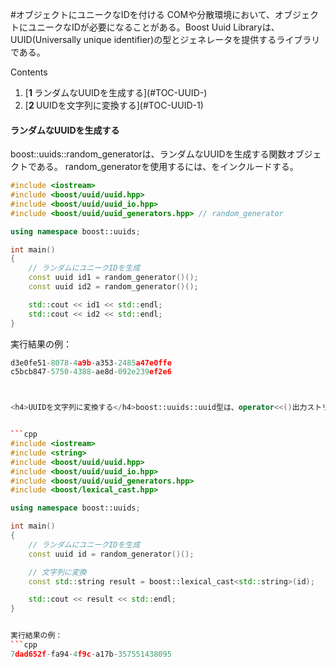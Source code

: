 #オブジェクトにユニークなIDを付ける
COMや分散環境において、オブジェクトにユニークなIDが必要になることがある。Boost Uuid Libraryは、UUID(Universally unique identifier)の型とジェネレータを提供するライブラリである。


Contents
<ol class='goog-toc'><li class='goog-toc'>[<strong>1 </strong>ランダムなUUIDを生成する](#TOC-UUID-)</li><li class='goog-toc'>[<strong>2 </strong>UUIDを文字列に変換する](#TOC-UUID-1)</li></ol>



<h4>ランダムなUUIDを生成する</h4>boost::uuids::random_generatorは、ランダムなUUIDを生成する関数オブジェクトである。
random_generatorを使用するには、<boost/uuid/uuid_generators.hpp>をインクルードする。

```cpp
#include <iostream>
#include <boost/uuid/uuid.hpp>
#include <boost/uuid/uuid_io.hpp>
#include <boost/uuid/uuid_generators.hpp> // random_generator

using namespace boost::uuids;

int main()
{
    // ランダムにユニークIDを生成
    const uuid id1 = random_generator()();
    const uuid id2 = random_generator()();

    std::cout << id1 << std::endl;
    std::cout << id2 << std::endl;
}
```

実行結果の例：

```cpp
d3e0fe51-8078-4a9b-a353-2485a47e0ffe
c5bcb847-5750-4388-ae8d-092e239ef2e6



<h4>UUIDを文字列に変換する</h4>boost::uuids::uuid型は、operator<<()出力ストリーム演算子を持っているので、boost::lexical_cast()を使用して文字列に変換することができる。


```cpp
#include <iostream>
#include <string>
#include <boost/uuid/uuid.hpp>
#include <boost/uuid/uuid_io.hpp>
#include <boost/uuid/uuid_generators.hpp>
#include <boost/lexical_cast.hpp>

using namespace boost::uuids;

int main()
{
    // ランダムにユニークIDを生成
    const uuid id = random_generator()();

    // 文字列に変換
    const std::string result = boost::lexical_cast<std::string>(id);

    std::cout << result << std::endl;
}


実行結果の例：
```cpp
7dad652f-fa94-4f9c-a17b-357551438095

```

